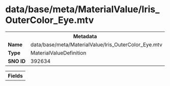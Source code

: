 <h1>data/base/meta/MaterialValue/Iris_OuterColor_Eye.mtv</h1><table><tr><th colspan="100%">Metadata</th></tr><tr><td><b>Name</b></td><td>data/base/meta/MaterialValue/Iris_OuterColor_Eye.mtv</td></tr><tr><td><b>Type</b></td><td>MaterialValueDefinition</td></tr><tr><td><b>SNO ID</b></td><td>392634</td></tr></table>

<table><tr><th colspan="100%">Fields</th></tr></table>

